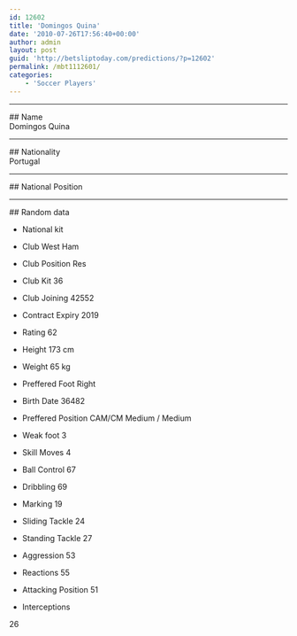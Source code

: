 ```yaml
---
id: 12602
title: 'Domingos Quina'
date: '2010-07-26T17:56:40+00:00'
author: admin
layout: post
guid: 'http://betsliptoday.com/predictions/?p=12602'
permalink: /mbt1112601/
categories:
    - 'Soccer Players'
---
```


- - - - - -

\## Name  
 Domingos Quina

- - - - - -

\## Nationality  
 Portugal

- - - - - -

\## National Position

- - - - - -

\## Random data

- National kit
- Club
 West Ham

- Club Position
 Res

- Club Kit
 36

- Club Joining
 42552

- Contract Expiry
 2019

- Rating
 62

- Height
 173 cm

- Weight
 65 kg

- Preffered Foot
 Right

- Birth Date
 36482

- Preffered Position
 CAM/CM Medium / Medium

- Weak foot
 3

- Skill Moves
 4

- Ball Control
 67

- Dribbling
 69

- Marking
 19

- Sliding Tackle
 24

- Standing Tackle
 27

- Aggression
 53

- Reactions
 55

- Attacking Position
 51

- Interceptions

 26